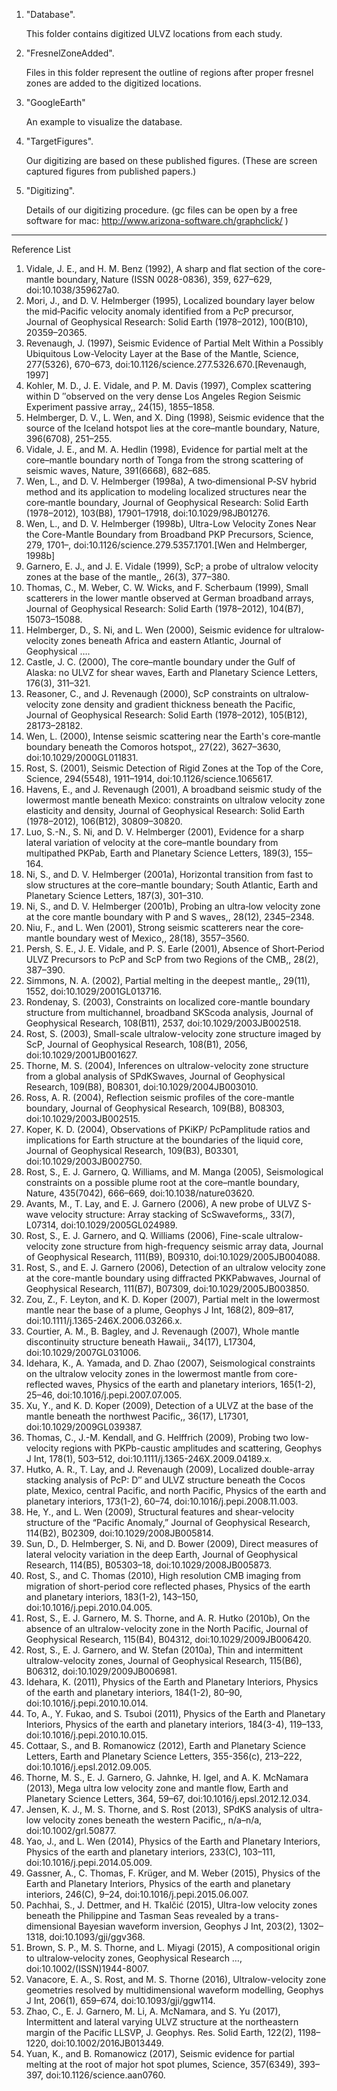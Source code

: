 
1. "Database".

	This folder contains digitized ULVZ locations from each study.

2. "FresnelZoneAdded".

	Files in this folder represent the outline of regions after
	proper fresnel zones are added to the digitized locations.

3. "GoogleEarth"

	An example to visualize the database.

4. "TargetFigures".

	Our digitizing are based on these published figures. (These are
	screen captured figures from published papers.)

5. "Digitizing".

	Details of our digitizing procedure. (gc files can be open by
	a free software for mac: http://www.arizona-software.ch/graphclick/ )


--------

Reference List

1.   Vidale, J. E., and H. M. Benz (1992), A sharp and flat section of the core-mantle boundary, Nature (ISSN 0028-0836), 359, 627–629, doi:10.1038/359627a0.
2.   Mori, J., and D. V. Helmberger (1995), Localized boundary layer below the mid‐Pacific velocity anomaly identified from a PcP precursor, Journal of Geophysical Research: Solid Earth (1978–2012), 100(B10), 20359–20365.
3.   Revenaugh, J. (1997), Seismic Evidence of Partial Melt Within a Possibly Ubiquitous Low-Velocity Layer at the Base of the Mantle, Science, 277(5326), 670–673, doi:10.1126/science.277.5326.670.[Revenaugh, 1997]
4.   Kohler, M. D., J. E. Vidale, and P. M. Davis (1997), Complex scattering within D ″observed on the very dense Los Angeles Region Seismic Experiment passive array,, 24(15), 1855–1858.
5.   Helmberger, D. V., L. Wen, and X. Ding (1998), Seismic evidence that the source of the Iceland hotspot lies at the core–mantle boundary, Nature, 396(6708), 251–255.
6.   Vidale, J. E., and M. A. Hedlin (1998), Evidence for partial melt at the core–mantle boundary north of Tonga from the strong scattering of seismic waves, Nature, 391(6668), 682–685.
7.   Wen, L., and D. V. Helmberger (1998a), A two‐dimensional P‐SV hybrid method and its application to modeling localized structures near the core‐mantle boundary, Journal of Geophysical Research: Solid Earth (1978–2012), 103(B8), 17901–17918, doi:10.1029/98JB01276.
8.   Wen, L., and D. V. Helmberger (1998b), Ultra-Low Velocity Zones Near the Core-Mantle Boundary from Broadband PKP Precursors, Science, 279, 1701–, doi:10.1126/science.279.5357.1701.[Wen and Helmberger, 1998b]
9.   Garnero, E. J., and J. E. Vidale (1999), ScP; a probe of ultralow velocity zones at the base of the mantle,, 26(3), 377–380.
10.  Thomas, C., M. Weber, C. W. Wicks, and F. Scherbaum (1999), Small scatterers in the lower mantle observed at German broadband arrays, Journal of Geophysical Research: Solid Earth (1978–2012), 104(B7), 15073–15088.
11.  Helmberger, D., S. Ni, and L. Wen (2000), Seismic evidence for ultralow‐velocity zones beneath Africa and eastern Atlantic, Journal of Geophysical ….
12.  Castle, J. C. (2000), The core–mantle boundary under the Gulf of Alaska: no ULVZ for shear waves, Earth and Planetary Science Letters, 176(3), 311–321.
13.  Reasoner, C., and J. Revenaugh (2000), ScP constraints on ultralow‐velocity zone density and gradient thickness beneath the Pacific, Journal of Geophysical Research: Solid Earth (1978–2012), 105(B12), 28173–28182.
14.  Wen, L. (2000), Intense seismic scattering near the Earth&apos;s core‐mantle boundary beneath the Comoros hotspot,, 27(22), 3627–3630, doi:10.1029/2000GL011831.
15.  Rost, S. (2001), Seismic Detection of Rigid Zones at the Top of the Core, Science, 294(5548), 1911–1914, doi:10.1126/science.1065617.
16.  Havens, E., and J. Revenaugh (2001), A broadband seismic study of the lowermost mantle beneath Mexico: constraints on ultralow velocity zone elasticity and density, Journal of Geophysical Research: Solid Earth (1978–2012), 106(B12), 30809–30820.
17.  Luo, S.-N., S. Ni, and D. V. Helmberger (2001), Evidence for a sharp lateral variation of velocity at the core–mantle boundary from multipathed PKPab, Earth and Planetary Science Letters, 189(3), 155–164.
18.  Ni, S., and D. V. Helmberger (2001a), Horizontal transition from fast to slow structures at the core–mantle boundary; South Atlantic, Earth and Planetary Science Letters, 187(3), 301–310.
19.  Ni, S., and D. V. Helmberger (2001b), Probing an ultra‐low velocity zone at the core mantle boundary with P and S waves,, 28(12), 2345–2348.
20.  Niu, F., and L. Wen (2001), Strong seismic scatterers near the core‐mantle boundary west of Mexico,, 28(18), 3557–3560.
21.  Persh, S. E., J. E. Vidale, and P. S. Earle (2001), Absence of Short‐Period ULVZ Precursors to PcP and ScP from two Regions of the CMB,, 28(2), 387–390.
22.  Simmons, N. A. (2002), Partial melting in the deepest mantle,, 29(11), 1552, doi:10.1029/2001GL013716.
23.  Rondenay, S. (2003), Constraints on localized core-mantle boundary structure from multichannel, broadband SKScoda analysis, Journal of Geophysical Research, 108(B11), 2537, doi:10.1029/2003JB002518.
24.  Rost, S. (2003), Small-scale ultralow-velocity zone structure imaged by ScP, Journal of Geophysical Research, 108(B1), 2056, doi:10.1029/2001JB001627.
25.  Thorne, M. S. (2004), Inferences on ultralow-velocity zone structure from a global analysis of SPdKSwaves, Journal of Geophysical Research, 109(B8), B08301, doi:10.1029/2004JB003010.
26.  Ross, A. R. (2004), Reflection seismic profiles of the core-mantle boundary, Journal of Geophysical Research, 109(B8), B08303, doi:10.1029/2003JB002515.
27.  Koper, K. D. (2004), Observations of PKiKP/ PcPamplitude ratios and implications for Earth structure at the boundaries of the liquid core, Journal of Geophysical Research, 109(B3), B03301, doi:10.1029/2003JB002750.
28.  Rost, S., E. J. Garnero, Q. Williams, and M. Manga (2005), Seismological constraints on a possible plume root at the core–mantle boundary, Nature, 435(7042), 666–669, doi:10.1038/nature03620.
29.  Avants, M., T. Lay, and E. J. Garnero (2006), A new probe of ULVZ S-wave velocity structure: Array stacking of ScSwaveforms,, 33(7), L07314, doi:10.1029/2005GL024989.
30.  Rost, S., E. J. Garnero, and Q. Williams (2006), Fine-scale ultralow-velocity zone structure from high-frequency seismic array data, Journal of Geophysical Research, 111(B9), B09310, doi:10.1029/2005JB004088.
31.  Rost, S., and E. J. Garnero (2006), Detection of an ultralow velocity zone at the core-mantle boundary using diffracted PKKPabwaves, Journal of Geophysical Research, 111(B7), B07309, doi:10.1029/2005JB003850.
32.  Zou, Z., F. Leyton, and K. D. Koper (2007), Partial melt in the lowermost mantle near the base of a plume, Geophys J Int, 168(2), 809–817, doi:10.1111/j.1365-246X.2006.03266.x.
33.  Courtier, A. M., B. Bagley, and J. Revenaugh (2007), Whole mantle discontinuity structure beneath Hawaii,, 34(17), L17304, doi:10.1029/2007GL031006.
34.  Idehara, K., A. Yamada, and D. Zhao (2007), Seismological constraints on the ultralow velocity zones in the lowermost mantle from core-reflected waves, Physics of the earth and planetary interiors, 165(1-2), 25–46, doi:10.1016/j.pepi.2007.07.005.
35.  Xu, Y., and K. D. Koper (2009), Detection of a ULVZ at the base of the mantle beneath the northwest Pacific,, 36(17), L17301, doi:10.1029/2009GL039387.
36.  Thomas, C., J.-M. Kendall, and G. Helffrich (2009), Probing two low-velocity regions with PKPb-caustic amplitudes and scattering, Geophys J Int, 178(1), 503–512, doi:10.1111/j.1365-246X.2009.04189.x.
37.  Hutko, A. R., T. Lay, and J. Revenaugh (2009), Localized double-array stacking analysis of PcP: D″ and ULVZ structure beneath the Cocos plate, Mexico, central Pacific, and north Pacific, Physics of the earth and planetary interiors, 173(1-2), 60–74, doi:10.1016/j.pepi.2008.11.003.
38.  He, Y., and L. Wen (2009), Structural features and shear-velocity structure of the “Pacific Anomaly,” Journal of Geophysical Research, 114(B2), B02309, doi:10.1029/2008JB005814.
39.  Sun, D., D. Helmberger, S. Ni, and D. Bower (2009), Direct measures of lateral velocity variation in the deep Earth, Journal of Geophysical Research, 114(B5), B05303–18, doi:10.1029/2008JB005873.
40.  Rost, S., and C. Thomas (2010), High resolution CMB imaging from migration of short-period core reflected phases, Physics of the earth and planetary interiors, 183(1-2), 143–150, doi:10.1016/j.pepi.2010.04.005.
41.  Rost, S., E. J. Garnero, M. S. Thorne, and A. R. Hutko (2010b), On the absence of an ultralow-velocity zone in the North Pacific, Journal of Geophysical Research, 115(B4), B04312, doi:10.1029/2009JB006420.
42.  Rost, S., E. J. Garnero, and W. Stefan (2010a), Thin and intermittent ultralow-velocity zones, Journal of Geophysical Research, 115(B6), B06312, doi:10.1029/2009JB006981.
43.  Idehara, K. (2011), Physics of the Earth and Planetary Interiors, Physics of the earth and planetary interiors, 184(1-2), 80–90, doi:10.1016/j.pepi.2010.10.014.
44.  To, A., Y. Fukao, and S. Tsuboi (2011), Physics of the Earth and Planetary Interiors, Physics of the earth and planetary interiors, 184(3-4), 119–133, doi:10.1016/j.pepi.2010.10.015.
45.  Cottaar, S., and B. Romanowicz (2012), Earth and Planetary Science Letters, Earth and Planetary Science Letters, 355-356(c), 213–222, doi:10.1016/j.epsl.2012.09.005.
46.  Thorne, M. S., E. J. Garnero, G. Jahnke, H. Igel, and A. K. McNamara (2013), Mega ultra low velocity zone and mantle flow, Earth and Planetary Science Letters, 364, 59–67, doi:10.1016/j.epsl.2012.12.034.
47.  Jensen, K. J., M. S. Thorne, and S. Rost (2013), SPdKS analysis of ultra-low velocity zones beneath the western Pacific,, n/a–n/a, doi:10.1002/grl.50877.
48.  Yao, J., and L. Wen (2014), Physics of the Earth and Planetary Interiors, Physics of the earth and planetary interiors, 233(C), 103–111, doi:10.1016/j.pepi.2014.05.009.
49.  Gassner, A., C. Thomas, F. Krüger, and M. Weber (2015), Physics of the Earth and Planetary Interiors, Physics of the earth and planetary interiors, 246(C), 9–24, doi:10.1016/j.pepi.2015.06.007.
50.  Pachhai, S., J. Dettmer, and H. Tkalčić (2015), Ultra-low velocity zones beneath the Philippine and Tasman Seas revealed by a trans-dimensional Bayesian waveform inversion, Geophys J Int, 203(2), 1302–1318, doi:10.1093/gji/ggv368.
51.  Brown, S. P., M. S. Thorne, and L. Miyagi (2015), A compositional origin to ultralow‐velocity zones, Geophysical Research …, doi:10.1002/(ISSN)1944-8007.
52.  Vanacore, E. A., S. Rost, and M. S. Thorne (2016), Ultralow-velocity zone geometries resolved by multidimensional waveform modelling, Geophys J Int, 206(1), 659–674, doi:10.1093/gji/ggw114.
53.  Zhao, C., E. J. Garnero, M. Li, A. McNamara, and S. Yu (2017), Intermittent and lateral varying ULVZ structure at the northeastern margin of the Pacific LLSVP, J. Geophys. Res. Solid Earth, 122(2), 1198–1220, doi:10.1002/2016JB013449.
54.  Yuan, K., and B. Romanowicz (2017), Seismic evidence for partial melting at the root of major hot spot plumes, Science, 357(6349), 393–397, doi:10.1126/science.aan0760.
